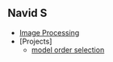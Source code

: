 ## Navid S

  - [Image Processing](https://github.com/idnavid/imageprocessing_elen90076)
  - [Projects]
    - [model order selection](https://github.com/idnavid/selectOrder/blob/master/notes/readme.md)
